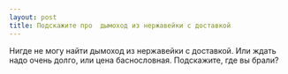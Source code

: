 ```yaml
---
layout: post 
title: Подскажите про  дымоход из нержавейки с доставкой 
--- 
```

Нигде не могу найти  дымоход из нержавейки с доставкой. Или ждать надо очень долго, или цена баснословная. Подскажите, где вы брали?